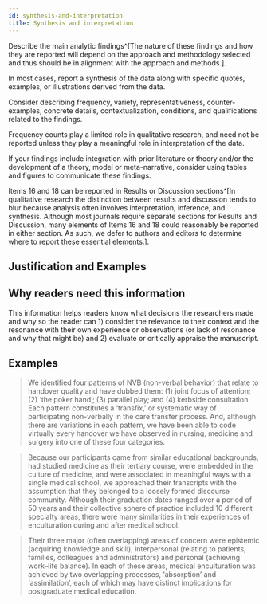 ```yaml
---
id: synthesis-and-interpretation
title: Synthesis and interpretation
---
```

Describe the main analytic findings^[The nature of these findings and how they are reported will depend on the approach and methodology selected and thus should be in alignment with the approach and methods.].

In most cases, report a synthesis of the data along with specific quotes, examples, or illustrations derived from the data.
<!-- #ASK: is this same as links to empirical data? -->

Consider describing frequency, variety, representativeness, counter-examples, concrete details, contextualization, conditions, and qualifications related to the findings.

Frequency counts play a limited role in qualitative research, and need not be reported unless they play a meaningful role in interpretation of the data.
<!-- #ASK: clarify describing frequency "most, some etc", vs frequency counts? -->

<!-- #ASK: not sure about this statement: Findings might also include integration with prior literature or theory and/or the development of a theory, model or meta-narrative. Judicious use of tables and figures can help communicate such findings. -->

If your findings include integration with prior literature or theory and/or the development of a theory, model or meta-narrative, consider using tables and figures to communicate these findings.

Items 16 and 18 can be reported in Results or Discussion sections^[In qualitative research the distinction between results and discussion tends to blur because analysis often involves interpretation, inference, and synthesis. Although most journals require separate sections for Results and Discussion, many elements of Items 16 and 18 could reasonably be reported in either section. As such, we defer to authors and editors to determine where to report these essential elements.].

## Justification and Examples

## Why readers need this information

This information helps readers know what decisions the researchers made and why so the reader can 1) consider the relevance to their context and the resonance with their own experience or observations (or lack of resonance and why that might be) and 2) evaluate or critically appraise the manuscript.

<!-- #ASK doesn't seem to fit -->

## Examples

> We identified four patterns of NVB (non-verbal behavior) that relate to handover quality and have dubbed them: (1) joint focus of attention; (2) ‘the poker hand’; (3) parallel play; and (4) kerbside consultation. Each pattern constitutes a ‘transfix,’ or systematic way of participating non-verbally in the care transfer process. And, although there are variations in each pattern, we have been able to code virtually every handover we have observed in nursing, medicine and surgery into one of these four categories.

> Because our participants came from similar educational backgrounds, had studied medicine as their tertiary course, were embedded in the culture of medicine, and were associated in meaningful ways with a single medical school, we approached their transcripts with the assumption that they belonged to a loosely formed discourse community. Although their graduation dates ranged over a period of 50 years and their collective sphere of practice included 10 different specialty areas, there were many similarities in their experiences of enculturation during and after medical school.

> Their three major (often overlapping) areas of concern were epistemic (acquiring knowledge and skill), interpersonal (relating to patients, families, colleagues and administrators) and personal (achieving work–life balance). In each of these areas, medical enculturation was achieved by two overlapping processes, ‘absorption’ and ‘assimilation’, each of which may have distinct implications for postgraduate medical education.